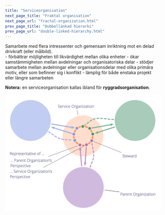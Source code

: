 ```yaml
---
title: "Serviceorganisation"
next_page_title: "Fraktal organisation"
next_page_url: "fractal-organization.html"
prev_page_title: "Dubbellänkad hierarki"
prev_page_url: "double-linked-hierarchy.html"
---
```



<div class="card summary"><div class="card-body">Samarbete med flera intressenter och gemensam inriktning mot en delad drivkraft (eller målbild).
</div></div>
- förbättrar möjligheten till likvärdighet mellan olika enheter
- ökar samstämmigheten mellan avdelningar och organisatoriska delar
- stödjer samarbete mellan avdelningar eller organisationsdelar med olika primära motiv, eller som befinner sig i konflikt
- lämplig för både enstaka projekt eller längre samarbeten

**Notera:** en serviceorganisation kallas ibland för **ryggradsorganisation**.

![Serviceorganisation](img/structural-patterns/service-organization-text.png)